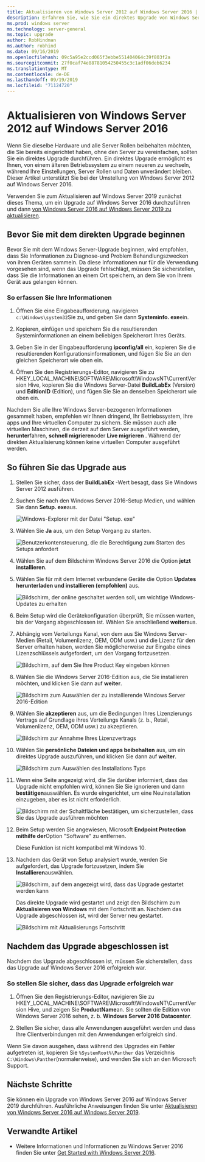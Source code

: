 ```yaml
---
title: Aktualisieren von Windows Server 2012 auf Windows Server 2016 | Microsoft-Dokumentation
description: Erfahren Sie, wie Sie ein direktes Upgrade von Windows Server 2012 auf Windows Server 2016 durchführen.
ms.prod: windows server
ms.technology: server-general
ms.topic: upgrade
author: RobHindman
ms.author: robhind
ms.date: 09/16/2019
ms.openlocfilehash: 09c5a95e2ccd065f3ebbe551404064c39f803f2a
ms.sourcegitcommit: 27f0caf74e88781054250455c3c1adf06deb6234
ms.translationtype: MT
ms.contentlocale: de-DE
ms.lasthandoff: 09/19/2019
ms.locfileid: "71124720"
---
```

# <a name="upgrade-windows-server-2012-to-windows-server-2016"></a>Aktualisieren von Windows Server 2012 auf Windows Server 2016

Wenn Sie dieselbe Hardware und alle Server Rollen beibehalten möchten, die Sie bereits eingerichtet haben, ohne den Server zu vereinfachen, sollten Sie ein direktes Upgrade durchführen. Ein direktes Upgrade ermöglicht es Ihnen, von einem älteren Betriebssystem zu einem neueren zu wechseln, während Ihre Einstellungen, Server Rollen und Daten unverändert bleiben. Dieser Artikel unterstützt Sie bei der Umstellung von Windows Server 2012 auf Windows Server 2016.

Verwenden Sie zum Aktualisieren auf Windows Server 2019 zunächst dieses Thema, um ein Upgrade auf Windows Server 2016 durchzuführen und dann [von Windows Server 2016 auf Windows Server 2019 zu aktualisieren](upgrade-2016-to-2019.md).

## <a name="before-you-begin-your-in-place-upgrade"></a>Bevor Sie mit dem direkten Upgrade beginnen

Bevor Sie mit dem Windows Server-Upgrade beginnen, wird empfohlen, dass Sie Informationen zu Diagnose-und Problem Behandlungszwecken von ihren Geräten sammeln. Da diese Informationen nur für die Verwendung vorgesehen sind, wenn das Upgrade fehlschlägt, müssen Sie sicherstellen, dass Sie die Informationen an einem Ort speichern, an dem Sie von Ihrem Gerät aus gelangen können.

### <a name="to-collect-your-info"></a>So erfassen Sie Ihre Informationen

1. Öffnen Sie eine Eingabeaufforderung, navigieren `c:\Windows\system32`Sie zu, und geben Sie dann **Systeminfo. exe**ein.

2. Kopieren, einfügen und speichern Sie die resultierenden Systeminformationen an einem beliebigen Speicherort Ihres Geräts.

3. Geben Sie in der Eingabeaufforderung **ipconfig/all** ein, kopieren Sie die resultierenden Konfigurationsinformationen, und fügen Sie Sie an den gleichen Speicherort wie oben ein.

4. Öffnen Sie den Registrierungs-Editor, navigieren Sie zu HKEY_LOCAL_MACHINE\SOFTWARE\Microsoft\WindowsNT\CurrentVersion Hive, kopieren Sie die Windows Server-Datei **BuildLabEx** (Version) und **EditionID** (Edition), und fügen Sie Sie an denselben Speicherort wie oben ein.

Nachdem Sie alle Ihre Windows Server-bezogenen Informationen gesammelt haben, empfehlen wir Ihnen dringend, Ihr Betriebssystem, Ihre apps und Ihre virtuellen Computer zu sichern. Sie müssen auch alle virtuellen Maschinen, die derzeit auf dem Server ausgeführt werden, **herunter**fahren, **schnell migrieren**oder **Live migrieren** . Während der direkten Aktualisierung können keine virtuellen Computer ausgeführt werden.

## <a name="to-perform-the-upgrade"></a>So führen Sie das Upgrade aus

1. Stellen Sie sicher, dass der **BuildLabEx** -Wert besagt, dass Sie Windows Server 2012 ausführen.

2. Suchen Sie nach den Windows Server 2016-Setup Medien, und wählen Sie dann **Setup. exe**aus.

    ![Windows-Explorer mit der Datei "Setup. exe"](media/upgrade-2012-2016/setup-2016.png)

3. Wählen Sie **Ja** aus, um den Setup Vorgang zu starten.

    ![Benutzerkontensteuerung, die die Berechtigung zum Starten des Setups anfordert](media/upgrade-2012-2016/start-setup-uac-box.png)

4. Wählen Sie auf dem Bildschirm Windows Server 2016 die Option **jetzt installieren**.

5. Wählen Sie für mit dem Internet verbundene Geräte die Option **Updates herunterladen und installieren (empfohlen)** aus.

    ![Bildschirm, der online geschaltet werden soll, um wichtige Windows-Updates zu erhalten](media/upgrade-2012-2016/imp-updates-win-setup.png)

6. Beim Setup wird die Gerätekonfiguration überprüft, Sie müssen warten, bis der Vorgang abgeschlossen ist. Wählen Sie anschließend **weiter**aus.

7. Abhängig vom Verteilungs Kanal, von dem aus Sie Windows Server-Medien (Retail, Volumenlizenz, OEM, ODM usw.) und die Lizenz für den Server erhalten haben, werden Sie möglicherweise zur Eingabe eines Lizenzschlüssels aufgefordert, um den Vorgang fortzusetzen.

    ![Bildschirm, auf dem Sie Ihre Product Key eingeben können](media/upgrade-2012-2016/enter-product-key.png)

8. Wählen Sie die Windows Server 2016-Edition aus, die Sie installieren möchten, und klicken Sie dann auf **weiter**.

    ![Bildschirm zum Auswählen der zu installierende Windows Server 2016-Edition](media/upgrade-2012-2016/select-os-edition.png)

9. Wählen Sie **akzeptieren** aus, um die Bedingungen Ihres Lizenzierungs Vertrags auf Grundlage ihres Verteilungs Kanals (z. b., Retail, Volumenlizenz, OEM, ODM usw.) zu akzeptieren.

    ![Bildschirm zur Annahme Ihres Lizenzvertrags](media/upgrade-2012-2016/license-terms.png)

10. Wählen Sie **persönliche Dateien und apps beibehalten** aus, um ein direktes Upgrade auszuführen, und klicken Sie dann auf **weiter**.

    ![Bildschirm zum Auswählen des Installations Typs](media/upgrade-2012-2016/choose-install-upgrade.png)

11. Wenn eine Seite angezeigt wird, die Sie darüber informiert, dass das Upgrade nicht empfohlen wird, können Sie Sie ignorieren und dann **bestätigen**auswählen. Es wurde eingerichtet, um eine Neuinstallation einzugeben, aber es ist nicht erforderlich.

    ![Bildschirm mit der Schaltfläche bestätigen, um sicherzustellen, dass Sie das Upgrade ausführen möchten](media/upgrade-2012-2016/confirm-upgrade-process.png)

12. Beim Setup werden Sie angewiesen, Microsoft **Endpoint Protection mithilfe der**Option "Software" zu entfernen.

    Diese Funktion ist nicht kompatibel mit Windows 10.

13. Nachdem das Gerät von Setup analysiert wurde, werden Sie aufgefordert, das Upgrade fortzusetzen, indem Sie **Installieren**auswählen.

    ![Bildschirm, auf dem angezeigt wird, dass das Upgrade gestartet werden kann](media/upgrade-2012-2016/ready-to-install.png)

    Das direkte Upgrade wird gestartet und zeigt den Bildschirm zum **Aktualisieren von Windows** mit dem Fortschritt an. Nachdem das Upgrade abgeschlossen ist, wird der Server neu gestartet.

    ![Bildschirm mit Aktualisierungs Fortschritt](media/upgrade-2012-2016/upgrading-windows-with-progress.png)

## <a name="after-your-upgrade-is-done"></a>Nachdem das Upgrade abgeschlossen ist

Nachdem das Upgrade abgeschlossen ist, müssen Sie sicherstellen, dass das Upgrade auf Windows Server 2016 erfolgreich war.

### <a name="to-make-sure-your-upgrade-was-successful"></a>So stellen Sie sicher, dass das Upgrade erfolgreich war

1. Öffnen Sie den Registrierungs-Editor, navigieren Sie zu HKEY_LOCAL_MACHINE\SOFTWARE\Microsoft\WindowsNT\CurrentVersion Hive, und zeigen Sie **ProductName**an. Sie sollten die Edition von Windows Server 2016 sehen, z. b. **Windows Server 2016 Datacenter**.

2. Stellen Sie sicher, dass alle Anwendungen ausgeführt werden und dass Ihre Clientverbindungen mit den Anwendungen erfolgreich sind.

Wenn Sie davon ausgehen, dass während des Upgrades ein Fehler aufgetreten ist, kopieren Sie `%SystemRoot%\Panther` das Verzeichnis `C:\Windows\Panther`(normalerweise), und wenden Sie sich an den Microsoft Support.

## <a name="next-steps"></a>Nächste Schritte

Sie können ein Upgrade von Windows Server 2016 auf Windows Server 2019 durchführen. Ausführliche Anweisungen finden Sie unter [Aktualisieren von Windows Server 2016 auf Windows Server 2019](upgrade-2016-to-2019.md).

## <a name="related-articles"></a>Verwandte Artikel

- Weitere Informationen und Informationen zu Windows Server 2016 finden Sie unter [Get Started with Windows Server 2016](https://docs.microsoft.com/windows-server/get-started/server-basics).